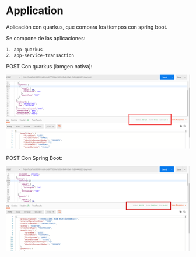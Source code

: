 # Application

Aplicación con quarkus, que compara los tiempos con spring boot.

Se compone de las aplicaciones:
    
    1. app-quarkus
    2. app-service-transaction
    
   POST Con quarkus (iamgen nativa):
   
  ![Screenshot from running application](img/post-quarkus.png?raw=true "POST")
  
   POST Con Spring Boot:
   
   ![Screenshot from running application](img/post-springboot.png?raw=true "POST")